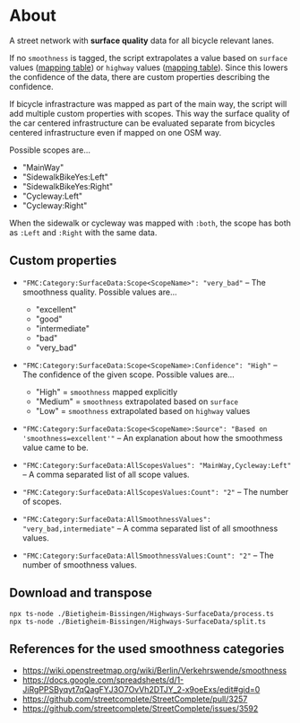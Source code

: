 # About

A street network with **surface quality** data for all bicycle relevant lanes.

If no `smoothness` is tagged, the script extrapolates a value based on `surface` values ([mapping table](./utils/extrapolatedSmoothnessBasedOnSurface.ts)) or `highway` values ([mapping table](./utils/extrapolatedSmoothnessBasedOnHighway.ts)). Since this lowers the confidence of the data, there are custom properties describing the confidence.

If bicycle infrastracture was mapped as part of the main way, the script will add multiple custom properties with scopes. This way the surface quality of the car centered infrastructure can be evaluated separate from bicycles centered infrastructure even if mapped on one OSM way.

Possible scopes are…

- "MainWay"
- "SidewalkBikeYes:Left"
- "SidewalkBikeYes:Right"
- "Cycleway:Left"
- "Cycleway:Right"

When the sidewalk or cycleway was mapped with `:both`, the scope has both as `:Left` and `:Right` with the same data.

## Custom properties

- `"FMC:Category:SurfaceData:Scope<ScopeName>": "very_bad"` – The smoothness quality. Possible values are…

  - "excellent"
  - "good"
  - "intermediate"
  - "bad"
  - "very_bad"

- `"FMC:Category:SurfaceData:Scope<ScopeName>:Confidence": "High"` – The confidence of the given scope. Possible values are…

  - "High" = `smoothness` mapped explicitly
  - "Medium" = `smoothness` extrapolated based on `surface`
  - "Low" = `smoothness` extrapolated based on `highway` values

- `"FMC:Category:SurfaceData:Scope<ScopeName>:Source": "Based on 'smoothness=excellent'"` – An explanation about how the smoothmess value came to be.

- `"FMC:Category:SurfaceData:AllScopesValues": "MainWay,Cycleway:Left"` – A comma separated list of all scope values.

- `"FMC:Category:SurfaceData:AllScopesValues:Count": "2"` – The number of scopes.

- `"FMC:Category:SurfaceData:AllSmoothnessValues": "very_bad,intermediate"` – A comma separated list of all smoothness values.

- `"FMC:Category:SurfaceData:AllSmoothnessValues:Count": "2"` – The number of smoothness values.

## Download and transpose

```
npx ts-node ./Bietigheim-Bissingen/Highways-SurfaceData/process.ts
npx ts-node ./Bietigheim-Bissingen/Highways-SurfaceData/split.ts
```

## References for the used smoothness categories

- https://wiki.openstreetmap.org/wiki/Berlin/Verkehrswende/smoothness
- https://docs.google.com/spreadsheets/d/1-JiRgPPSByqyt7qQagFYJ3O7OvVh2DTJY_2-x9oeExs/edit#gid=0
- https://github.com/streetcomplete/StreetComplete/pull/3257
- https://github.com/streetcomplete/StreetComplete/issues/3592
